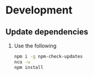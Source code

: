 # Development

## Update dependencies

1. Use the following

    ```bash
    npm i -g npm-check-updates
    ncu -u
    npm install
    ```
